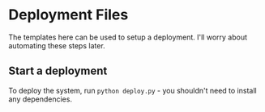 # Deployment Files

The templates here can be used to setup a deployment. I'll worry about
automating these steps later.

## Start a deployment

To deploy the system, run `python deploy.py` - you shouldn't need to install
any dependencies.
